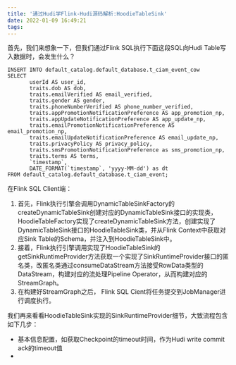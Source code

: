 ```yaml
---
title: '通过Hudi学Flink-Hudi源码解析:HoodieTableSink'
date: 2022-01-09 16:49:21
tags:
---
```




首先，我们来想象一下，但我们通过Flink SQL执行下面这段SQL向Hudi Table写入数据时，会发生什么？
```
INSERT INTO default_catalog.default_database.t_ciam_event_cow
SELECT
       userId AS user_id,
       traits.dob AS dob,
       traits.emailVerified AS email_verified,
       traits.gender AS gender,
       traits.phoneNumberVerified AS phone_number_verified,
       traits.appPromotionNotificationPreference AS app_promotion_np,
       traits.appUpdateNotificationPreference AS app_update_np,
       traits.emailPromotionNotificationPreference AS email_promotion_np,
       traits.emailUpdateNotificationPreference AS email_update_np,
       traits.privacyPolicy AS privacy_policy,
       traits.smsPromotionNotificationPreference as sms_promotion_np,
       traits.terms AS terms,
       `timestamp`,
       DATE_FORMAT(`timestamp`, 'yyyy-MM-dd') as dt
FROM default_catalog.default_database.t_ciam_event;
```
在Flink SQL Client端：
1. 首先，Flink执行引擎会调用DynamicTableSinkFactory的createDynamicTableSink创建对应的DynamicTableSink接口的实现类， HoodieTableFactory实现了createDynamicTableSink方法，创建实现了DynamicTableSink接口的HoodieTableSink类，并从Flink Context中获取对应Sink Table的Schema，并注入到HoodieTableSink中。
2. 接着，Flink执行引擎调用实现了HoodieTableSink的getSinkRuntimeProvider方法获取一个实现了SinkRuntimeProvider接口的匿名类，改匿名类通过consumeDataStream方法接受RowData类型的DataStream，构建对应的流处理Pipeline Operator，从而构建对应的StreamGraph。
3. 在构建好StreamGraph之后， Flink SQL Cient将任务提交到JobManager进行调度执行。

我们再来看看HoodieTableSink实现的SinkRuntimeProvider细节，大致流程包含如下几步：
- 基本信息配置，如获取Checkpoint的timeout时间，作为Hudi write commit ack的timeout值
- 